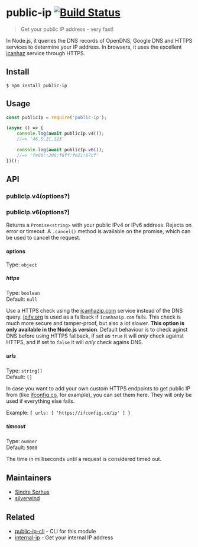 # public-ip [![Build Status](https://travis-ci.org/sindresorhus/public-ip.svg?branch=master)](https://travis-ci.org/sindresorhus/public-ip)

> Get your public IP address - very fast!

In Node.js, it queries the DNS records of OpenDNS, Google DNS and HTTPS services to determine your IP address. In browsers, it uses the excellent [icanhaz](https://github.com/major/icanhaz) service through HTTPS.


## Install

```
$ npm install public-ip
```


## Usage

```js
const publicIp = require('public-ip');

(async () => {
	console.log(await publicIp.v4());
	//=> '46.5.21.123'

	console.log(await publicIp.v6());
	//=> 'fe80::200:f8ff:fe21:67cf'
})();
```


## API

### publicIp.v4(options?)
### publicIp.v6(options?)

Returns a `Promise<string>` with your public IPv4 or IPv6 address. Rejects on error or timeout. A `.cancel()` method is available on the promise, which can be used to cancel the request.

#### options

Type: `object`

##### https

Type: `boolean`<br>
Default: `null`

Use a HTTPS check using the [icanhazip.com](https://github.com/major/icanhaz) service instead of the DNS query. [ipify.org](https://www.ipify.org) is used as a fallback if `icanhazip.com` fails. This check is much more secure and tamper-proof, but also a lot slower. **This option is only available in the Node.js version**. Default behaviour is to check aginst DNS before using HTTPS fallback, if set as `true` it will *only* check against HTTPS, and if set to `false` it will *only* check agains DNS.

##### urls

Type: `string[]`<br>
Default: `[]`

In case you want to add your own custom HTTPS endpoints to get public IP from (like [ifconfig.co](https://ifconfig.co), for example), you can set them here. They will only be used if everything else fails.

Example: `{ urls: [ 'https://ifconfig.co/ip' ] }`

##### timeout

Type: `number`<br>
Default: `5000`

The time in milliseconds until a request is considered timed out.


## Maintainers

- [Sindre Sorhus](https://github.com/sindresorhus)
- [silverwind](https://github.com/silverwind)


## Related

- [public-ip-cli](https://github.com/sindresorhus/public-ip-cli) - CLI for this module
- [internal-ip](https://github.com/sindresorhus/internal-ip) - Get your internal IP address

